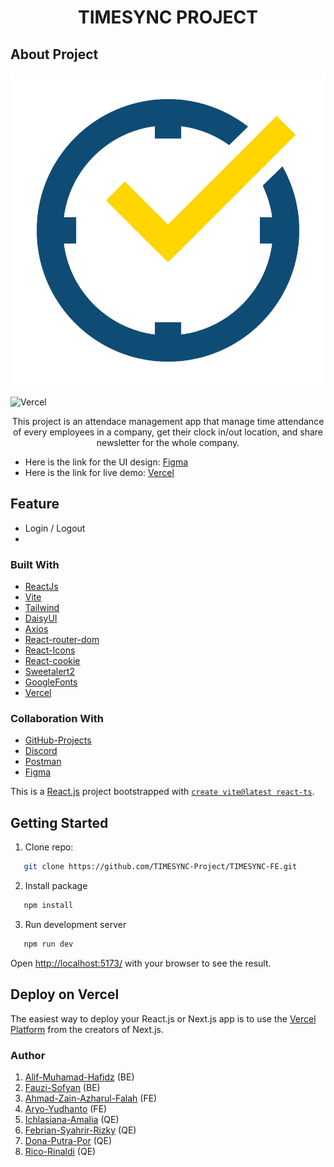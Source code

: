 <h1 align="center">TIMESYNC PROJECT</h1>

## About Project

<img align="center" src="https://github.com/TIMESYNC-Project/TIMESYNC-FE/blob/main/src/assets/logo.png?raw=true" alt="Logo" />

![Vercel](http://therealsujitk-vercel-badge.vercel.app/?app=therealsujitk-vercel-badge)

<p align="center">This project is an attendace management app that manage time attendance of every employees in a company, get their clock in/out location, and share newsletter for the whole company.</p>

- Here is the link for the UI design: [Figma](<https://www.figma.com/file/cZpF1xOCyqD7SrkJqtjCS7/Absensi-Online-(Community)?node-id=0%3A1&t=xPenL5IMZgIAMyWG-1>)
- Here is the link for live demo: [Vercel](https://mytimesync.vercel.app/)

## Feature

- Login / Logout
-

### Built With

- [ReactJs](https://reactjs.org/)
- [Vite](https://vitejs.dev/)
- [Tailwind](https://tailwindcss.com/)
- [DaisyUI](https://daisyui.com/)
- [Axios](https://axios-http.com/)
- [React-router-dom](https://reactrouter.com/)
- [React-Icons](https://react-icons.github.io/)
- [React-cookie](https://www.npmjs.com/package/react-cookie)
- [Sweetalert2](https://sweetalert2.github.io/)
- [GoogleFonts](https://fonts.google.com/)
- [Vercel](https://vercel.com/)

### Collaboration With

- [GitHub-Projects](https://github.com/orgs/four-squad/projects)
- [Discord](https://discord.com/)
- [Postman](https://www.postman.com/)
- [Figma](figma.com)

This is a [React.js](https://reactjs.org/) project bootstrapped with [`create vite@latest react-ts`](https://vitejs.dev/).

## Getting Started

1. Clone repo:

```sh
   git clone https://github.com/TIMESYNC-Project/TIMESYNC-FE.git
```

2. Install package

```sh
   npm install
```

3. Run development server

```sh
   npm run dev
```

Open [http://localhost:5173/](http://localhost:5173/) with your browser to see the result.

## Deploy on Vercel

The easiest way to deploy your React.js or Next.js app is to use the [Vercel Platform](https://vercel.com/new?utm_medium=default-template&filter=next.js&utm_source=create-next-app&utm_campaign=create-next-app-readme) from the creators of Next.js.

### Author

1. [Alif-Muhamad-Hafidz](https://github.com/fauzilax) (BE)
2. [Fauzi-Sofyan](https://github.com/AlifMuhamadHafidz) (BE)
3. [Ahmad-Zain-Azharul-Falah](https://github.com/zenzett) (FE)
4. [Aryo-Yudhanto](https://github.com/aryoyudhanto) (FE)
5. [Ichlasiana-Amalia](https://github.com/ichlasiana) (QE)
6. [Febrian-Syahrir-Rizky](https://github.com/rizkysyahrir) (QE)
7. [Dona-Putra-Por](https://github.com/donaputra) (QE)
8. [Rico-Rinaldi](https://github.com/RicoRinaldi93) (QE)
